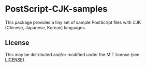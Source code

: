 PostScript-CJK-samples
======================
This package provides a tiny set of sample PostScript files with CJK (Chinese, Japanese, Korean) languages.


## License

This may be distributed and/or modified under the MIT license (see [LICENSE](./LICENSE)).
